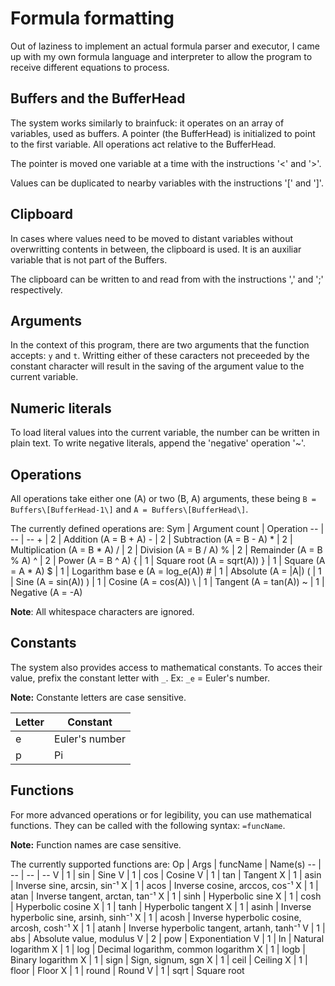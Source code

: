 # Formula formatting

Out of laziness to implement an actual formula parser and executor, I came up with my own formula language and interpreter to allow the program to receive different equations to process.

## Buffers and the BufferHead

The system works similarly to brainfuck: it operates on an array of variables, used as buffers. A pointer (the BufferHead) is initialized to point to the first variable. All operations act relative to the BufferHead.

The pointer is moved one variable at a time with the instructions '<' and '>'.

Values can be duplicated to nearby variables with the instructions '[' and ']'.

## Clipboard

In cases where values need to be moved to distant variables without overwritting contents in between, the clipboard is used. It is an auxiliar variable that is not part of the Buffers.

The clipboard can be written to and read from with the instructions ',' and ';' respectively.

## Arguments

In the context of this program, there are two arguments that the function accepts: `y` and `t`. Writting either of these caracters not preceeded by the constant character will result in the saving of the argument value to the current variable.

## Numeric literals

To load literal values into the current variable, the number can be written in plain text. To write negative literals, append the 'negative' operation '~'.

## Operations

All operations take either one (A) or two (B, A) arguments, these being `B = Buffers\[BufferHead-1\]` and `A = Buffers\[BufferHead\]`.

The currently defined operations are:
Sym | Argument count | Operation
-- | -- | --
\+ | 2 | Addition (A = B + A)
\- | 2 | Subtraction (A = B - A)
\* | 2 | Multiplication (A = B * A)
/ | 2 | Division (A = B / A)
% | 2 | Remainder (A = B % A)
^ | 2 | Power (A = B ^ A)
\{ | 1 | Square root (A = sqrt(A))
\} | 1 | Square (A = A * A)
\$ | 1 | Logarithm base e (A = log_e(A))
\# | 1 | Absolute (A = \|A\|)
( | 1 | Sine (A = sin(A))
) | 1 | Cosine (A = cos(A))
\\ | 1 | Tangent (A = tan(A))
~ | 1 | Negative (A = -A)

**Note**: All whitespace characters are ignored.

## Constants

The system also provides access to mathematical constants. To acces their value, prefix the constant letter with `_`. Ex: `_e` = Euler's number.

**Note:** Constante letters are case sensitive.

Letter | Constant
-- | --
e | Euler's number
p | Pi

## Functions

For more advanced operations or for legibility, you can use mathematical functions. They can be called with the following syntax: `=funcName`.

**Note:** Function names are case sensitive.

The currently supported functions are:
Op | Args | funcName | Name(s)
-- | -- | -- | --
V | 1 | sin | Sine
V | 1 | cos | Cosine
V | 1 | tan | Tangent
X | 1 | asin | Inverse sine, arcsin, sin⁻¹
X | 1 | acos | Inverse cosine, arccos, cos⁻¹
X | 1 | atan | Inverse tangent, arctan, tan⁻¹
X | 1 | sinh | Hyperbolic sine
X | 1 | cosh | Hyperbolic cosine
X | 1 | tanh | Hyperbolic tangent
X | 1 | asinh | Inverse hyperbolic sine, arsinh, sinh⁻¹
X | 1 | acosh | Inverse hyperbolic cosine, arcosh, cosh⁻¹
X | 1 | atanh | Inverse hyperbolic tangent, artanh, tanh⁻¹
V | 1 | abs | Absolute value, modulus
V | 2 | pow | Exponentiation
V | 1 | ln | Natural logarithm
X | 1 | log | Decimal logarithm, common logarithm
X | 1 | logb | Binary logarithm
X | 1 | sign | Sign, signum, sgn
X | 1 | ceil | Ceiling
X | 1 | floor | Floor
X | 1 | round | Round
V | 1 | sqrt | Square root

